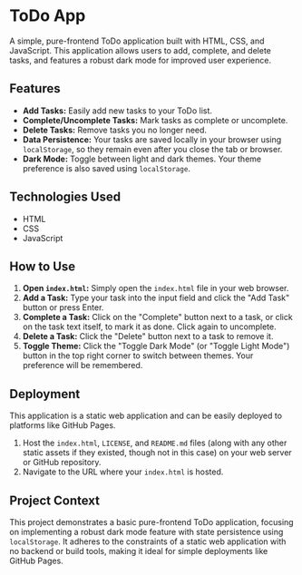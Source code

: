 # ToDo App

A simple, pure-frontend ToDo application built with HTML, CSS, and JavaScript. This application allows users to add, complete, and delete tasks, and features a robust dark mode for improved user experience.

## Features

*   **Add Tasks:** Easily add new tasks to your ToDo list.
*   **Complete/Uncomplete Tasks:** Mark tasks as complete or uncomplete.
*   **Delete Tasks:** Remove tasks you no longer need.
*   **Data Persistence:** Your tasks are saved locally in your browser using `localStorage`, so they remain even after you close the tab or browser.
*   **Dark Mode:** Toggle between light and dark themes. Your theme preference is also saved using `localStorage`.

## Technologies Used

*   HTML
*   CSS
*   JavaScript

## How to Use

1.  **Open `index.html`:** Simply open the `index.html` file in your web browser.
2.  **Add a Task:** Type your task into the input field and click the "Add Task" button or press Enter.
3.  **Complete a Task:** Click on the "Complete" button next to a task, or click on the task text itself, to mark it as done. Click again to uncomplete.
4.  **Delete a Task:** Click the "Delete" button next to a task to remove it.
5.  **Toggle Theme:** Click the "Toggle Dark Mode" (or "Toggle Light Mode") button in the top right corner to switch between themes. Your preference will be remembered.

## Deployment

This application is a static web application and can be easily deployed to platforms like GitHub Pages.

1.  Host the `index.html`, `LICENSE`, and `README.md` files (along with any other static assets if they existed, though not in this case) on your web server or GitHub repository.
2.  Navigate to the URL where your `index.html` is hosted.

## Project Context

This project demonstrates a basic pure-frontend ToDo application, focusing on implementing a robust dark mode feature with state persistence using `localStorage`. It adheres to the constraints of a static web application with no backend or build tools, making it ideal for simple deployments like GitHub Pages.

